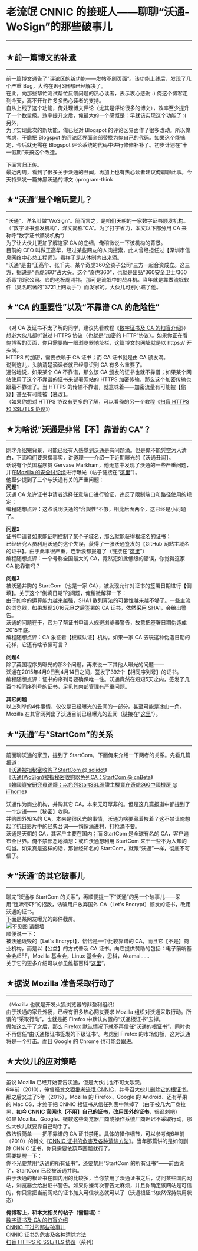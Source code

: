 # 老流氓 CNNIC 的接班人——聊聊“沃通-WoSign”的那些破事儿 

-----

 ## ★前一篇博文的补遗
---------

  
 前一篇博文通告了“评论区的新功能——发帖不刷页面”。该功能上线后，发现了几个严重 Bug，大约在9月3日都已经解决了。  
 在此，向那些帮忙测试帮忙反馈问题的热心读者，表示衷心感谢 :) 俺这个博客走到今天，离不开许许多多热心读者的支持。  
 自从上线了这个功能，俺处理博文评论（尤其是评论很多的博文），效率至少提升了一个数量级。效率提升之后，俺最大的一个感慨是：早就该实现这个功能了 :(  
 另外，  
 为了实现此次的新功能，俺已经对 Blogspot 的评论区界面作了很多改动。所以俺考虑，干脆把 Blogspot 的评论区界面全部替换为俺自己的代码。如果这个能搞定，今后就无需在 Blogspot 评论系统的代码中进行修修补补了。初步计划在“十一假期”来搞这个改造。  
   
  下面言归正传。  
 最近两周，看到了很多关于沃通的丑闻，再加上也有热心读者建议俺聊聊此事。今天特来发一篇抹黑沃通的博文 :)program-think  
   
 ## ★“沃通”是个啥玩意儿？
------------

  
 “沃通”，洋名叫做“WoSign”。简而言之，是咱们天朝的一家数字证书颁发机构。（“数字证书颁发机构”，洋文简称“CA”。为了打字省力，本文以下部分用 CA 来称呼“数字证书颁发机构”）  
 为了让大伙儿更加了解这家 CA 的底细，俺稍微说一下该机构的背景。  
 目前的 CEO 叫做王高华，经过某些网友的人肉搜索，此人曾经担任过【深圳市信息网络中心总工程师】。看样子是从体制内出来滴。  
 “沃通”是由“王高华、张千夫、某个奇虎360全资子公司”三方一起合资成立。这三方，据说是“奇虎360”占大头。这个“奇虎360”，也就是出品“360安全卫士/360杀毒”那家公司。它的老板周鸿祎，那可是流氓中的战斗机。当年就是靠做流氓软件（臭名昭著的“3721上网助手”）而发家的。大伙儿可别小瞧了他。  
   
 ## ★“CA 的重要性”以及“不靠谱 CA 的危险性”
-------------------------

  
 （对 CA 及证书不太了解的同学，建议先看教程《[数字证书及 CA 的扫盲介绍](https://program-think.blogspot.com/2010/02/introduce-digital-certificate-and-ca.html)》）  
 想必大伙儿都听说过 HTTPS 协议（也就是“加密的 HTTP”协议）。如果你正在看俺博客的页面，你只需要瞄一眼浏览器地址栏，这篇博文的网址就是以 https:// 开头滴。  
 HTTPS 的加密，需要依赖于 CA 证书；而 CA 证书就是由 CA 颁发滴。  
 说到这儿，头脑清楚滴读者就已经意识到 CA 有多么重要了。  
 通俗地说，如果某个 CA 不靠谱，那么该 CA 颁发的证书也就不靠谱；如果某个网站使用了这个不靠谱的证书来部署网站的 HTTPS 加密传输，那么这个加密传输也跟着不靠谱了。当 HTTPS 的传输不靠谱，就意味着——加密流量有可能被【偷窥】甚至有可能被【篡改】。  
 （如果你想对 HTTPS 协议有更多的了解，可以看俺的另一个教程《[扫盲 HTTPS 和 SSL/TLS 协议](https://program-think.blogspot.com/2014/11/https-ssl-tls-0.html)》）  
   
 ## ★为啥说“沃通是非常【不】靠谱的 CA”？
---------------------

  
 刚才介绍完背景，可能已经有人感觉到沃通是有问题滴。但是俺不能凭空污人清白，下面咱们要来摆事实，讲道理——介绍一下近期曝光的【沃通丑闻】。  
 话说有个英国程序员 Gervase Markham，他无意中发现了沃通的一些严重问题，并在[Mozilla 的安全讨论组](https://groups.google.com/forum/#!forum/mozilla.dev.security.policy)进行曝光（帖子链接在“[这里](https://groups.google.com/forum/#!msg/mozilla.dev.security.policy/k9PBmyLCi8I/mKSMaz9eCgAJ)”）。  
 他至少提到了三个与沃通有关的严重问题：  
 **问题1**  
 沃通 CA 允许证书申请者选择任意端口进行验证，违反了限制端口和路径使用的规定；  
 编程随想点评：这点说明沃通的“合规性”不够，相比后面两个，这已经是小问题了。  
   
 **问题2**  
 证书申请者如果能证明控制了某个子域名，那么就能获得根域名的证书；  
 已经研究人员利用沃通的这个失误，获得了一张沃通签发的【GitHub 网站主域名的证书】。由于此事很严重，连新浪都报道了（链接在“[这里](http://k.sina.cn/article_1772191555_69a17f430190016i6.html?vt=4)”）  
 编程随想点评：一个号称全国最大的 CA，竟然犯如此低级的错误，你觉得这家 CA 能靠谱吗？  
   
 **问题3**  
 被沃通并购的 StartCom（也是一家 CA），被发现允许对证书的签署日期进行【倒填】。关于这个“倒填日期”的问题，俺稍微解释一下：  
 由于如今的运算能力越来越强，SHA1 散列算法的可靠性越来越不够了。一些主流的浏览器，如果发现2016元旦之后签署的 CA 证书，依然采用 SHA1，会给出警告。  
 沃通的问题在于，它为了帮证书申请人规避浏览器警告，故意把签署日期伪造成2015年底。  
 编程随想点评：CA 象征着【权威认证】机构。如果一家 CA 去玩这种伪造日期的花样，它还有啥节操可言？  
   
 **问题4**  
 除了英国程序员曝光的那3个问题，再来说一下其他人曝光的问题——  
 沃通在2015年4月9日到4月14日之间，签发了392个【相同序列号】的证书。  
 编程随想点评：证书的序列号要确保唯一性。沃通竟然在短短5天之内，签发了几百个相同序列号的证书，足见其内部管理有严重问题。  
   
 **其它问题**  
 以上列举的4件事情，仅仅是已经曝光的丑闻的一部分。甚至可能是冰山一角。Mozilla 在其官网列出了沃通目前已经曝光的丑闻（链接在“[这里](https://wiki.mozilla.org/CA:WoSign_Issues)”）。  
   
 ## ★“沃通”与“StartCom”的关系
-------------------

  
 前面聊沃通的家丑，提到了 StartCom，下面俺来介绍一下两者的关系。先看几篇报道：  
 《[沃通被指秘密收购了StartCom @ solidot](http://www.solidot.org/story?sid=49555)》  
 《[沃通(WoSign)被指秘密收购以色列CA：StartCom @ cnBeta](http://www.cnbeta.com/articles/535661.htm)》  
 《[韓國資安研究員踢爆：以色列StartSSL憑證主機竟在奇虎360中國機房 @ iThome](http://www.ithome.com.tw/news/103939)》  
   
 沃通作为商业机构，并购其它 CA，本来无可厚非的。但是这几篇报道中都提到了一个定语——【秘密】收购。  
 并购国外知名的 CA，本来是很风光的事情，沃通为啥要藏着掖着？这不禁让俺想起了抗日影片中的经典台词——悄悄滴进村，打枪滴不要。  
 沃通是天朝的 CA，其客户主要在国内；而 StartCom 是全球有名的 CA，客户遍布全世界。俺不禁邪恶地猜想：或许沃通想利用 StartCom 来干一些不为人知的勾当。如果真是这样的话，那曾经知名的 StartCom，就跟“沃通”一样，彻底不可信了。  
   
 ## ★“沃通”的其它破事儿
-----------

  
 聊完“沃通与 StartCom 的关系”，再顺便提一下“沃通”的另一个破事儿——采用“连哄带吓”的招数，诱骗用户放弃国外 CA（Let's Encrypt）颁发的证书，改用沃通的证书。  
 下面是某网友曝光的邮件截屏。  
 ![不见图 请翻墙](images/lI0CnNEsyoUiI_GbjWTDQwU79uuqjE1RxlYM2T9MXz2KVSuwJwm9mSCwAoP2wcYI7j53zWiniMmUeQ_wNZ44BAY2Jj3chmmZb50ccP00i5_6Bd6eF4bSj_c3v6nDxyUU-SV7FT8ARl4)  
 顺便说一下：  
 被沃通诋毁的【Let's Encrypt】，恰恰是一个比较靠谱的 CA，而且它【不是】商业机构，而是以【公益】的方式普及 CA 证书。向它提供赞助的包括：电子前哨基金会/EFF，Mozilla 基金会，Linux 基金会，思科，Akamai......  
 关于它的更多介绍可以参见维基百科“[这里](https://zh.wikipedia.org/wiki/Let%27s_Encrypt)”。  
   
 ## ★据说 Mozilla 准备采取行动了
-------------------

  
 （Mozilla 也就是开发火狐浏览器的非盈利组织）  
 由于沃通的家丑外扬，已经有很多热心网友要求 Mozilla 组织对沃通采取行动。所谓的“采取行动”，也就是把 Firefox 中默认内置的“沃通根证书”去掉。  
 假如这么干了之后，那么 Firefox 默认情况下就不再信任“沃通的根证书”，同时也不再信任“由沃通根证书签发的下级证书”。考虑到 Firefox 的市场份额，这对沃通将是一个打击。而且 Google 的 Chrome 也可能会跟进。  
   
 ## ★大伙儿的应对策略
---------

  
 虽说 Mozilla 已经开始警告沃通，但是大伙儿也不可太乐观。  
 6年前（2010），俺曾经发文[狠批老流氓 CNNIC](https://program-think.blogspot.com/2010/02/about-cnnic.html)，并号召大伙儿[删除它的根证书](https://program-think.blogspot.com/2010/02/remove-cnnic-cert.html)。那之后又过了5年（2015），Mozilla 的 Firefox、Google 的 Android、还有苹果的 Mac OS，才终于把 CNNIC 根证书从信任列表中除掉了（由于被几大厂商拉黑，**如今 CNNIC 官网也【不用】自己的证书，改用国外的证书**，很讽刺吧）  
 如果 Mozilla、Google、微软这些浏览器厂商或操作系统厂商迟迟不采取行动，那么大伙儿就要靠自己动手了。  
 做法很简单——把不靠谱的 CA 证书禁用。具体的操作细节，可以参考俺6年前（2010）的博文《[CNNIC 证书的危害及各种清除方法](https://program-think.blogspot.com/2010/02/remove-cnnic-cert.html)》。当年那篇讲的是如何删除 CNNIC 证书，你只需要依葫芦画瓢就行了。  
 需要提醒一下：  
 你不光要禁用“沃通的所有证书”，还要禁用“StartCom 的所有证书”——前面说了，StartCom 已经被沃通并购。  
 由于沃通的根证书在国内用的比较多，当你禁用了沃通证书之后，访问某些国内网站，浏览器会给出证书警告。如果你嫌每次警告太麻烦，并且你确定该网站是可信的，你只需把当前网站的证书加入可信状态就可以了（沃通根证书依然保持禁用状态）  
   
   
 **俺博客上，和本文相关的帖子（需翻墙）**：  
 [数字证书及 CA 的扫盲介绍](https://program-think.blogspot.com/2010/02/introduce-digital-certificate-and-ca.html)  
 [CNNIC 干过的那些破事儿](https://program-think.blogspot.com/2010/02/about-cnnic.html)  
 [CNNIC 证书的危害及各种清除方法](https://program-think.blogspot.com/2010/02/remove-cnnic-cert.html)  
 [扫盲 HTTPS 和 SSL/TLS 协议](https://program-think.blogspot.com/2014/11/https-ssl-tls-0.html)（系列） 